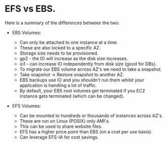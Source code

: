 # **EFS vs EBS.**

Here is a summary of the differences between the two:

* EBS Volumes:
    * Can only be attached to one instance at a time.
    * These are also locked to a specific AZ.
    * Storage size needs to be provisioned.
    * gp2 - the IO will increase as the disk size increases.
    * io1 - can increase IO independently from disk size (good for DBs).
    * To migrate our EBS volume across AZ's we need to take a snapshot.
    * Take snapshot -> Restore snapshot to another AZ.
    * EBS backups use IO and you shouldn't run them whilst your application is handling a lot of traffic.
    * By default, your EBS root volumes get terminated if you EC2 instance gets terminated (which can be changed).

* EFS Volumes:
    * Can be mounted to hundreds or thousands of instances across AZ's.
    * These are run on Linux (POSIX) only AMI's.
    * This can be used to share website files.
    * EFS has a higher price point than EBS (on a cost per use basis).
    * Can leverage EFS-IA for cost savings.